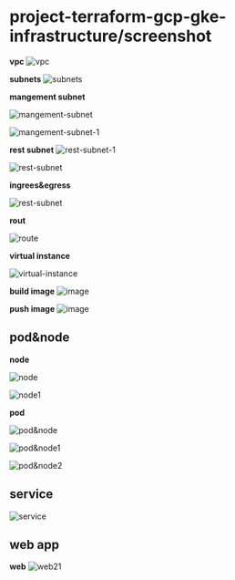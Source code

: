 # project-terraform-gcp-gke-infrastructure/screenshot

**vpc**
![vpc](https://github.com/MahmoudSamir0/project-terraform-gcp-gke-infrastructure/blob/master/screenshot/vpc.png)

**subnets**
![subnets](https://github.com/MahmoudSamir0/project-terraform-gcp-gke-infrastructure/blob/master/screenshot/subnets.png)

**mangement subnet**

![mangement-subnet](https://github.com/MahmoudSamir0/project-terraform-gcp-gke-infrastructure/blob/master/screenshot/mangesub.png)

![mangement-subnet-1](https://github.com/MahmoudSamir0/project-terraform-gcp-gke-infrastructure/blob/master/screenshot/mangmentsubnet.png)


**rest subnet**
![rest-subnet-1](https://github.com/MahmoudSamir0/project-terraform-gcp-gke-infrastructure/blob/master/screenshot/restricedsubnet.png)

![rest-subnet](https://github.com/MahmoudSamir0/project-terraform-gcp-gke-infrastructure/blob/master/screenshot/ressub.png)


**ingrees&egress**

![rest-subnet](https://github.com/MahmoudSamir0/project-terraform-gcp-gke-infrastructure/blob/master/screenshot/ngress%26egress.png)


**rout**

![route](https://github.com/MahmoudSamir0/project-terraform-gcp-gke-infrastructure/blob/master/screenshot/rout.png)


**virtual instance**

![virtual-instance](https://github.com/MahmoudSamir0/project-terraform-gcp-gke-infrastructure/blob/master/screenshot/vm-instance.png)

**build image**
![image](https://github.com/MahmoudSamir0/project-terraform-gcp-gke-infrastructure/blob/master/screenshot/push_docker/Screenshot%20from%202023-02-17%2020-28-45.png)

**push image**
![image](https://github.com/MahmoudSamir0/project-terraform-gcp-gke-infrastructure/blob/master/screenshot/push_docker/Screenshot%20from%202023-02-17%2020-30-09.png)
## pod&node

**node**

![node](https://github.com/MahmoudSamir0/project-terraform-gcp-gke-infrastructure/blob/master/screenshot/node.png)

![node1](https://github.com/MahmoudSamir0/project-terraform-gcp-gke-infrastructure/blob/master/screenshot/node2.png)



**pod**

![pod&node](https://github.com/MahmoudSamir0/project-terraform-gcp-gke-infrastructure/blob/master/screenshot/pod%26node-terminal.png)

![pod&node1](https://github.com/MahmoudSamir0/project-terraform-gcp-gke-infrastructure/blob/master/screenshot/pod.png)

![pod&node2](https://github.com/MahmoudSamir0/project-terraform-gcp-gke-infrastructure/blob/master/screenshot/pod2.png)


## service

![service](https://github.com/MahmoudSamir0/project-terraform-gcp-gke-infrastructure/blob/master/screenshot/service.png)


## web app

**web**
![web21](https://github.com/MahmoudSamir0/project-terraform-gcp-gke-infrastructure/blob/master/screenshot/website.png)
















